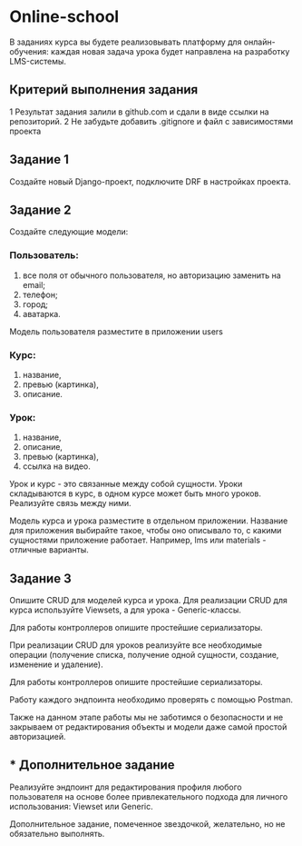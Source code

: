 # Online-school

В заданиях курса вы будете реализовывать платформу для онлайн-обучения: каждая новая задача урока будет направлена на разработку LMS-системы.

## Критерий выполнения задания
1 Результат задания залили в github.com и сдали в виде ссылки на репозиторий.
2 Не забудьте добавить .gitignore и файл с зависимостями проекта

## Задание 1
Создайте новый Django-проект, подключите DRF в настройках проекта.

## Задание 2
Создайте следующие модели:

### Пользователь:
  1. все поля от обычного пользователя, но авторизацию заменить на email;
  2. телефон;
  3. город;
  4. аватарка.

Модель пользователя разместите в приложении users

### Курс:
  1. название,
  2. превью (картинка),
  3. описание.

### Урок:
  1. название,
  2. описание,
  3. превью (картинка),
  4. ссылка на видео.

Урок и курс - это связанные между собой сущности. Уроки складываются в курс, в одном курсе может быть много уроков. Реализуйте связь между ними.

Модель курса и урока разместите в отдельном приложении. Название для приложения выбирайте такое, чтобы оно описывало то, с какими сущностями приложение работает. Например, lms или materials - отличные варианты.

## Задание 3
Опишите CRUD для моделей курса и урока. Для реализации CRUD для курса используйте Viewsets, а для урока - Generic-классы.

Для работы контроллеров опишите простейшие сериализаторы.

При реализации CRUD для уроков реализуйте все необходимые операции (получение списка, получение одной сущности, создание, изменение и удаление).

Для работы контроллеров опишите простейшие сериализаторы.

Работу каждого эндпоинта необходимо проверять с помощью Postman.

Также на данном этапе работы мы не заботимся о безопасности и не закрываем от редактирования объекты и модели даже самой простой авторизацией.

## * Дополнительное задание
Реализуйте эндпоинт для редактирования профиля любого пользователя на основе более привлекательного подхода для личного использования: Viewset или Generic.

Дополнительное задание, помеченное звездочкой, желательно, но не обязательно выполнять.
